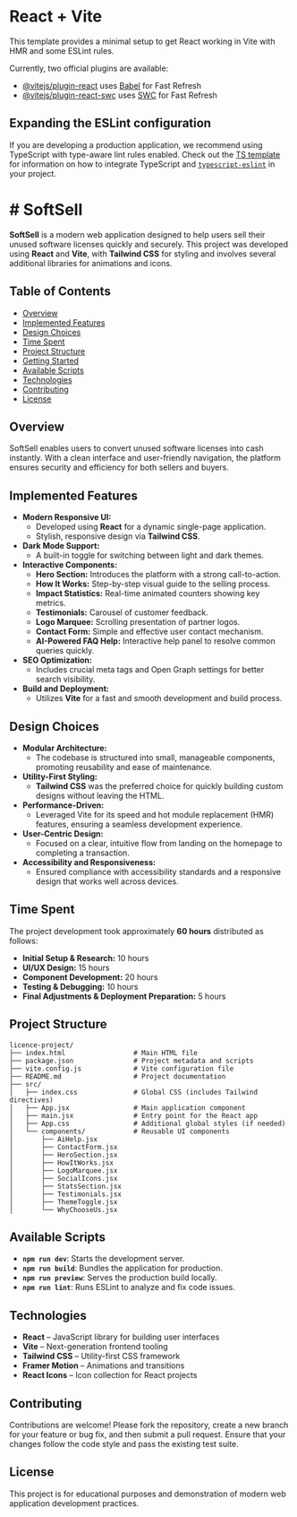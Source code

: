 # React + Vite

This template provides a minimal setup to get React working in Vite with HMR and some ESLint rules.

Currently, two official plugins are available:

- [@vitejs/plugin-react](https://github.com/vitejs/vite-plugin-react/blob/main/packages/plugin-react) uses [Babel](https://babeljs.io/) for Fast Refresh
- [@vitejs/plugin-react-swc](https://github.com/vitejs/vite-plugin-react/blob/main/packages/plugin-react-swc) uses [SWC](https://swc.rs/) for Fast Refresh

## Expanding the ESLint configuration

If you are developing a production application, we recommend using TypeScript with type-aware lint rules enabled. Check out the [TS template](https://github.com/vitejs/vite/tree/main/packages/create-vite/template-react-ts) for information on how to integrate TypeScript and [`typescript-eslint`](https://typescript-eslint.io) in your project.




# # SoftSell

**SoftSell** is a modern web application designed to help users sell their unused software licenses quickly and securely. This project was developed using **React** and **Vite**, with **Tailwind CSS** for styling and involves several additional libraries for animations and icons.

## Table of Contents

- [Overview](#overview)
- [Implemented Features](#implemented-features)
- [Design Choices](#design-choices)
- [Time Spent](#time-spent)
- [Project Structure](#project-structure)
- [Getting Started](#getting-started)
- [Available Scripts](#available-scripts)
- [Technologies](#technologies)
- [Contributing](#contributing)
- [License](#license)

## Overview

SoftSell enables users to convert unused software licenses into cash instantly. With a clean interface and user-friendly navigation, the platform ensures security and efficiency for both sellers and buyers.

## Implemented Features

- **Modern Responsive UI:** 
  - Developed using **React** for a dynamic single-page application.
  - Stylish, responsive design via **Tailwind CSS**.
- **Dark Mode Support:** 
  - A built-in toggle for switching between light and dark themes.
- **Interactive Components:** 
  - **Hero Section:** Introduces the platform with a strong call-to-action.
  - **How It Works:** Step-by-step visual guide to the selling process.
  - **Impact Statistics:** Real-time animated counters showing key metrics.
  - **Testimonials:** Carousel of customer feedback.
  - **Logo Marquee:** Scrolling presentation of partner logos.
  - **Contact Form:** Simple and effective user contact mechanism.
  - **AI-Powered FAQ Help:** Interactive help panel to resolve common queries quickly.
- **SEO Optimization:** 
  - Includes crucial meta tags and Open Graph settings for better search visibility.
- **Build and Deployment:** 
  - Utilizes **Vite** for a fast and smooth development and build process.

## Design Choices

- **Modular Architecture:** 
  - The codebase is structured into small, manageable components, promoting reusability and ease of maintenance.
- **Utility-First Styling:** 
  - **Tailwind CSS** was the preferred choice for quickly building custom designs without leaving the HTML.
- **Performance-Driven:** 
  - Leveraged Vite for its speed and hot module replacement (HMR) features, ensuring a seamless development experience.
- **User-Centric Design:**
  - Focused on a clear, intuitive flow from landing on the homepage to completing a transaction.
- **Accessibility and Responsiveness:** 
  - Ensured compliance with accessibility standards and a responsive design that works well across devices.

## Time Spent

The project development took approximately **60 hours** distributed as follows:

- **Initial Setup & Research:** 10 hours
- **UI/UX Design:** 15 hours
- **Component Development:** 20 hours
- **Testing & Debugging:** 10 hours
- **Final Adjustments & Deployment Preparation:** 5 hours

## Project Structure

```
licence-project/
├── index.html                 # Main HTML file
├── package.json               # Project metadata and scripts
├── vite.config.js             # Vite configuration file
├── README.md                  # Project documentation
├── src/
│   ├── index.css              # Global CSS (includes Tailwind directives)
│   ├── App.jsx                # Main application component
│   ├── main.jsx               # Entry point for the React app
│   ├── App.css                # Additional global styles (if needed)
│   └── components/            # Reusable UI components
│       ├── AiHelp.jsx
│       ├── ContactForm.jsx
│       ├── HeroSection.jsx
│       ├── HowItWorks.jsx
│       ├── LogoMarquee.jsx
│       ├── SocialIcons.jsx
│       ├── StatsSection.jsx
│       ├── Testimonials.jsx
│       ├── ThemeToggle.jsx
│       └── WhyChooseUs.jsx
```


## Available Scripts

- **`npm run dev`**: Starts the development server.
- **`npm run build`**: Bundles the application for production.
- **`npm run preview`**: Serves the production build locally.
- **`npm run lint`**: Runs ESLint to analyze and fix code issues.

## Technologies

- **React** – JavaScript library for building user interfaces
- **Vite** – Next-generation frontend tooling
- **Tailwind CSS** – Utility-first CSS framework
- **Framer Motion** – Animations and transitions
- **React Icons** – Icon collection for React projects

## Contributing

Contributions are welcome! Please fork the repository, create a new branch for your feature or bug fix, and then submit a pull request. Ensure that your changes follow the code style and pass the existing test suite.

## License

This project is for educational purposes and demonstration of modern web application development practices.